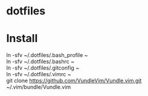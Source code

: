 # dotfiles

# Install
ln -sfv ~/.dotfiles/.bash_profile ~  
ln -sfv ~/.dotfiles/.bashrc ~  
ln -sfv ~/.dotfiles/.gitconfig ~  
ln -sfv ~/.dotfiles/.vimrc ~  
git clone https://github.com/VundleVim/Vundle.vim.git ~/.vim/bundle/Vundle.vim  
